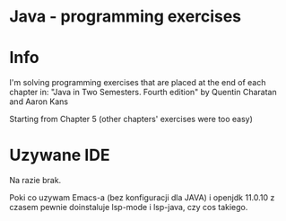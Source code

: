 # Java - programming exercises

# Info

I'm solving programming exercises that are placed at the end of each chapter in:
"Java in Two Semesters. Fourth edition" by Quentin Charatan and Aaron Kans

Starting from Chapter 5 (other chapters' exercises were too easy)

# Uzywane IDE

Na razie brak.

Poki co uzywam Emacs-a (bez konfiguracji dla JAVA) i openjdk 11.0.10 z czasem pewnie doinstaluje lsp-mode i lsp-java, czy cos takiego.
